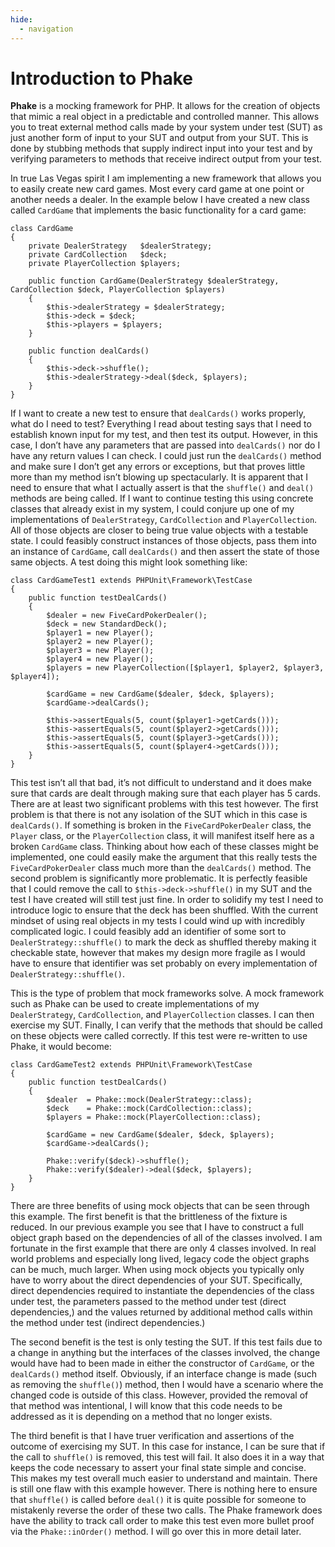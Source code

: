 ```yaml
---
hide:
  - navigation
---
```


Introduction to Phake
=====================

**Phake** is a mocking framework for PHP. It allows for the creation of objects that mimic a real
object in a predictable and controlled manner. This allows you to treat external method calls
made by your system under test (SUT) as just another form of input to your SUT and output from
your SUT. This is done by stubbing methods that supply indirect input into your test and by
verifying parameters to methods that receive indirect output from your test.

In true Las Vegas spirit I am implementing a new framework that allows you to easily create
new card games. Most every card game at one point or another needs a dealer. In the example below
I have created a new class called `CardGame` that implements the basic functionality for a card game:

```php-inline
class CardGame
{
	private DealerStrategy   $dealerStrategy;
	private CardCollection   $deck;
	private PlayerCollection $players;

	public function CardGame(DealerStrategy $dealerStrategy, CardCollection $deck, PlayerCollection $players)
	{
		$this->dealerStrategy = $dealerStrategy;
		$this->deck = $deck;
		$this->players = $players;
	}

	public function dealCards()
	{
		$this->deck->shuffle();
		$this->dealerStrategy->deal($deck, $players);
	}
}
```

If I want to create a new test to ensure that `dealCards()` works properly, what do I need to test?
Everything I read about testing says that I need to establish known input for my test, and then
test its output. However, in this case, I don’t have any parameters that are passed into `dealCards()`
nor do I have any return values I can check. I could just run the `dealCards()` method and make sure
I don’t get any errors or exceptions, but that proves little more than my method isn’t blowing up
spectacularly. It is apparent that I need to ensure that what I actually assert is that
the `shuffle()` and `deal()` methods are being called. If
I want to continue testing this using concrete
classes that already exist in my system, I could conjure up one of my implementations of `DealerStrategy`,
`CardCollection` and `PlayerCollection`. All of those
objects are closer to being true value objects
with a testable state. I could feasibly construct instances of those objects, pass them into an
instance of `CardGame`, call `dealCards()` and then assert
the state of those same objects. A test doing
this might look something like:

```php-inline
class CardGameTest1 extends PHPUnit\Framework\TestCase
{
	public function testDealCards()
	{
		$dealer = new FiveCardPokerDealer();
		$deck = new StandardDeck();
		$player1 = new Player();
		$player2 = new Player();
		$player3 = new Player();
		$player4 = new Player();
		$players = new PlayerCollection([$player1, $player2, $player3, $player4]);

		$cardGame = new CardGame($dealer, $deck, $players);
		$cardGame->dealCards();

		$this->assertEquals(5, count($player1->getCards()));
		$this->assertEquals(5, count($player2->getCards()));
		$this->assertEquals(5, count($player3->getCards()));
		$this->assertEquals(5, count($player4->getCards()));
	}
}
```

This test isn’t all that bad, it’s not difficult to understand and it does make sure that cards
are dealt through making sure that each player has 5 cards. There are at least two significant problems
with this test however. The first problem is that there is not any isolation of the SUT which in
this case is `dealCards()`. If something is broken in the `FiveCardPokerDealer`
class, the `Player` class,
or the `PlayerCollection` class, it will manifest itself here as a broken `CardGame`
class. Thinking
about how each of these classes might be implemented, one could easily make the argument that this
really tests the `FiveCardPokerDealer` class much more than the `dealCards()` method.
The second problem
is significantly more problematic. It is perfectly feasible that I could remove the call to `$this->deck->shuffle()`
in my SUT and the test I have created will still test just fine. In order to solidify my test I
need to introduce logic to ensure that the deck has been shuffled. With the current mindset of using
real objects in my tests I could wind up with incredibly complicated logic. I could feasibly add
an identifier of some sort to `DealerStrategy::shuffle()` to mark the deck as shuffled thereby making
it checkable state, however that makes my design more fragile as I would have to ensure that identifier
was set probably on every implementation of `DealerStrategy::shuffle()`.

This is the type of problem that mock frameworks solve. A mock framework such as Phake can
be used to create implementations of my `DealerStrategy`, `CardCollection`, and `PlayerCollection` classes.
I can then exercise my SUT. Finally, I can verify that the methods that should be called on these
objects were called correctly. If this test were
re-written to use Phake, it would become:

```php-inline
class CardGameTest2 extends PHPUnit\Framework\TestCase
{
	public function testDealCards()
	{
		$dealer  = Phake::mock(DealerStrategy::class);
		$deck    = Phake::mock(CardCollection::class);
		$players = Phake::mock(PlayerCollection::class);

		$cardGame = new CardGame($dealer, $deck, $players);
		$cardGame->dealCards();

		Phake::verify($deck)->shuffle();
		Phake::verify($dealer)->deal($deck, $players);
	}
}
```

There are three benefits of using mock objects that can be seen through this example. The first benefit
is that the brittleness of the fixture is reduced. In our previous example you see that I have to construct
a full object graph based on the dependencies of all of the classes involved. I am fortunate in
the first example that there are only 4 classes involved. In real world problems and especially
long lived, legacy code the object graphs can be much, much larger. When using mock objects you
typically only have to worry about the direct dependencies of your SUT. Specifically, direct dependencies
required to instantiate the dependencies of the class under test, the parameters passed to the method
under test (direct dependencies,) and the values returned by additional method calls within the
method under test (indirect dependencies.)

The second benefit is the test is only testing the SUT. If this test fails due to a change in anything
but the interfaces of the classes involved, the change would have had to been made in either the
constructor of `CardGame`, or the `dealCards()` method itself.
Obviously, if an interface change is
made (such as removing the `shuffle()`) method, then I would have a scenario
where the changed code is outside of this class. However, provided the removal of that method was
intentional, I will know that this code needs to be addressed as it is depending on a method that no longer exists.

The third benefit is that I have truer verification and assertions of the outcome of exercising
my SUT. In this case for instance, I can be sure that if the call to `shuffle()` is removed, this
test will fail. It also does it in a way that keeps the code necessary to assert your final state
simple and concise. This makes my test overall much easier to understand and maintain. There is
still one flaw with this example however. There is nothing here to ensure that `shuffle()` is called
before `deal()` it is quite possible for someone to mistakenly reverse the order of these two calls.
The Phake framework does have the ability to track call order to make this test even more bullet
proof via the `Phake::inOrder()` method. I will go over this in more detail later.
